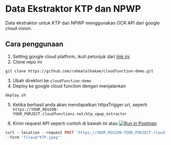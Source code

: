 # Data Ekstraktor KTP dan NPWP

Data ekstraktor untuk KTP dan NPWP menggunakan OCR API dari google cloud vision.

## Cara penggunaan

1. Setting google cloud platform, ikuti petunjuk dari [link ini](https://cloud.google.com/functions/docs/quickstart#before-you-begin)
2. Clone repo ini

```
git clone https://github.com/rahmatalhakam/cloudfunction-demo.git
```

3. Ubah direktori ke `cloudfunction-demo`
4. Deploy ke google cloud function dengan menjalankan

```script
deploy.sh
```

5. Ketika berhasil anda akan mendapatkan httpsTrigger url, seperti `https://YOUR_REGION-YOUR_PORJECT.cloudfunctions.net/ktp_npwp_extractor`

6. Kirim request API seperti contoh di bawah ini atau [![Run in Postman](https://run.pstmn.io/button.svg)](https://app.getpostman.com/run-collection/2815096-ed616398-5ef4-48e9-9c86-3bd277e09232?action=collection%2Ffork&collection-url=entityId%3D2815096-ed616398-5ef4-48e9-9c86-3bd277e09232%26entityType%3Dcollection%26workspaceId%3D4c0cfe8e-b1dd-41b5-b15a-afe1079b6554)

```php
curl --location --request POST 'https://YOUR_REGION-YOUR_PORJECT.cloudfunctions.net/ktp_npwp_extractor?type=ktp' \
--form 'file=@"KTP.jpeg"'
```
